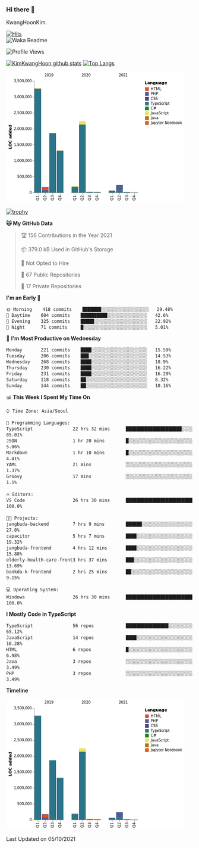 ### Hi there 👋

KwangHoonKim.

[![Hits](https://hits.seeyoufarm.com/api/count/incr/badge.svg?url=https%3A%2F%2Fgithub.com%2Frhkdgns95)](https://hits.seeyoufarm.com)  
![Waka Readme](https://github.com/rhkdgns95/rhkdgns95/workflows/Waka%20Readme/badge.svg)

![Profile Views](http://img.shields.io/badge/Profile%20Views-0-blue)

[![KimKwangHoon github stats](https://github-readme-stats.vercel.app/api?username=rhkdgns95&show_icons=true)](https://github.com/rhkdgns95/github-readme-stats)   [![Top Langs](https://github-readme-stats.vercel.app/api/top-langs/?username=rhkdgns95&layout=compact)](https://github.com/rhkdgns95/github-readme-stats)   


![Chart not found](https://raw.githubusercontent.com/rhkdgns95/rhkdgns95/master/charts/bar_graph.png) 

[![trophy](https://github-profile-trophy.vercel.app/?username=rhkdgns95)](https://github.com/rhkdgns95/github-profile-trophy)

<!--START_SECTION:waka-->

**🐱 My GitHub Data** 

> 🏆 156 Contributions in the Year 2021
 > 
> 📦 379.0 kB Used in GitHub's Storage 
 > 
> 🚫 Not Opted to Hire
 > 
> 📜 67 Public Repositories 
 > 
> 🔑 17 Private Repositories  
 > 
**I'm an Early 🐤** 

```text
🌞 Morning    418 commits    ███████░░░░░░░░░░░░░░░░░░   29.48% 
🌆 Daytime    604 commits    ██████████░░░░░░░░░░░░░░░   42.6% 
🌃 Evening    325 commits    █████░░░░░░░░░░░░░░░░░░░░   22.92% 
🌙 Night      71 commits     █░░░░░░░░░░░░░░░░░░░░░░░░   5.01%

```
📅 **I'm Most Productive on Wednesday** 

```text
Monday       221 commits    ████░░░░░░░░░░░░░░░░░░░░░   15.59% 
Tuesday      206 commits    ███░░░░░░░░░░░░░░░░░░░░░░   14.53% 
Wednesday    268 commits    ████░░░░░░░░░░░░░░░░░░░░░   18.9% 
Thursday     230 commits    ████░░░░░░░░░░░░░░░░░░░░░   16.22% 
Friday       231 commits    ████░░░░░░░░░░░░░░░░░░░░░   16.29% 
Saturday     118 commits    ██░░░░░░░░░░░░░░░░░░░░░░░   8.32% 
Sunday       144 commits    ██░░░░░░░░░░░░░░░░░░░░░░░   10.16%

```


📊 **This Week I Spent My Time On** 

```text
⌚︎ Time Zone: Asia/Seoul

💬 Programming Languages: 
TypeScript               22 hrs 32 mins      █████████████████████░░░░   85.01% 
JSON                     1 hr 20 mins        █░░░░░░░░░░░░░░░░░░░░░░░░   5.06% 
Markdown                 1 hr 10 mins        █░░░░░░░░░░░░░░░░░░░░░░░░   4.41% 
YAML                     21 mins             ░░░░░░░░░░░░░░░░░░░░░░░░░   1.37% 
Groovy                   17 mins             ░░░░░░░░░░░░░░░░░░░░░░░░░   1.1%

🔥 Editors: 
VS Code                  26 hrs 30 mins      █████████████████████████   100.0%

🐱‍💻 Projects: 
jangbuda-backend         7 hrs 9 mins        ██████░░░░░░░░░░░░░░░░░░░   27.0% 
capacitor                5 hrs 7 mins        ████░░░░░░░░░░░░░░░░░░░░░   19.32% 
jangbuda-frontend        4 hrs 12 mins       ████░░░░░░░░░░░░░░░░░░░░░   15.88% 
elderly-health-care-front3 hrs 37 mins       ███░░░░░░░░░░░░░░░░░░░░░░   13.69% 
bankda-k-frontend        2 hrs 25 mins       ██░░░░░░░░░░░░░░░░░░░░░░░   9.15%

💻 Operating System: 
Windows                  26 hrs 30 mins      █████████████████████████   100.0%

```

**I Mostly Code in TypeScript** 

```text
TypeScript               56 repos            ████████████████░░░░░░░░░   65.12% 
JavaScript               14 repos            ████░░░░░░░░░░░░░░░░░░░░░   16.28% 
HTML                     6 repos             █░░░░░░░░░░░░░░░░░░░░░░░░   6.98% 
Java                     3 repos             ░░░░░░░░░░░░░░░░░░░░░░░░░   3.49% 
PHP                      3 repos             ░░░░░░░░░░░░░░░░░░░░░░░░░   3.49%

```


**Timeline**

![Chart not found](https://raw.githubusercontent.com/rhkdgns95/rhkdgns95/master/charts/bar_graph.png) 


 Last Updated on 05/10/2021
<!--END_SECTION:waka-->
